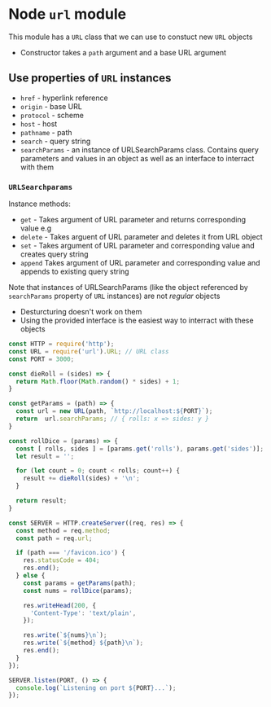 # Node `url` module #
This module has a `URL` class that we can use to constuct new `URL` objects
- Constructor takes a `path` argument and a base URL argument
## Use properties of `URL` instances ##
- `href` - hyperlink reference
- `origin` - base URL
- `protocol` - scheme
- `host` - host
- `pathname` - path
- `search` - query string
- `searchParams` - an instance of URLSearchParams class. Contains query parameters and values in an object as well as an interface to interract with them

### `URLSearchparams` ###
Instance methods:
- `get` - Takes argument of URL parameter and returns corresponding value e.g
- `delete` - Takes arguent of URL parameter and deletes it from URL object
- `set` - Takes argument of URL parameter and corresponding value and creates query string
- `append` Takes argument of URL parameter and corresponding value and appends to existing query string

Note that instances of URLSearchParams (like the object referenced by `searchParams` property of `URL` instances) are not _regular_ objects
- Desturcturing doesn't work on them
- Using the provided interface is the easiest way to interract with these objects

```javascript
const HTTP = require('http');
const URL = require('url').URL; // URL class
const PORT = 3000;

const dieRoll = (sides) => {
  return Math.floor(Math.random() * sides) + 1;
}

const getParams = (path) => {
  const url = new URL(path, `http://localhost:${PORT}`);
  return  url.searchParams; // { rolls: x => sides: y }
}

const rollDice = (params) => {
  const [ rolls, sides ] = [params.get('rolls'), params.get('sides')];
  let result = '';

  for (let count = 0; count < rolls; count++) {
    result += dieRoll(sides) + '\n';
  }

  return result;
}

const SERVER = HTTP.createServer((req, res) => {
  const method = req.method;
  const path = req.url;

  if (path === '/favicon.ico') {
    res.statusCode = 404;
    res.end();
  } else {
    const params = getParams(path);
    const nums = rollDice(params);

    res.writeHead(200, {
      'Content-Type': 'text/plain',
    });

    res.write(`${nums}\n`);
    res.write(`${method} ${path}\n`);
    res.end();
  }
});

SERVER.listen(PORT, () => {
  console.log(`Listening on port ${PORT}...`);
});
```
